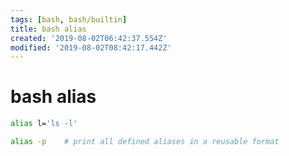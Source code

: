 ```yaml
---
tags: [bash, bash/builtin]
title: bash alias
created: '2019-08-02T06:42:37.554Z'
modified: '2019-08-02T08:42:17.442Z'
---
```


# bash alias

```sh
alias l='ls -l'
```

```sh
alias -p    # print all defined aliases in a reusable format
```
